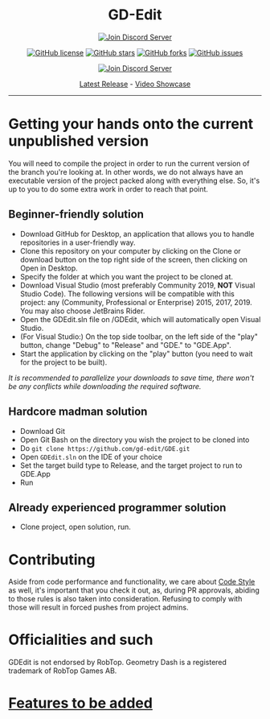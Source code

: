 <div align="center">
<h1>GD-Edit</h1>
      <a href="https://ci.appveyor.com/project/AltenGD/gd-edit"><img src="https://ci.appveyor.com/api/projects/status/rr383gfmmby75c2p?svg=true" alt="Join Discord Server"/></a>
      
[![GitHub license](https://img.shields.io/github/license/gd-edit/GDE.svg?style=flat-square)](https://github.com/gd-edit/GDE/blob/master/LICENSE) 
[![GitHub stars](https://img.shields.io/github/stars/gd-edit/GDE.svg?style=flat-square)](https://github.com/gd-edit/GDE/stargazers)
[![GitHub forks](https://img.shields.io/github/forks/gd-edit/GDE.svg?style=flat-square)](https://github.com/gd-edit/GDE/network)
[![GitHub issues](https://img.shields.io/github/issues/gd-edit/GDE.svg?style=flat-square)](https://github.com/gd-edit/GDE/issues)
</div>

<div align="center">
    <a href="https://discord.gg/cq2FKbb"><img src="https://canary.discordapp.com/api/guilds/467885469108142100/widget.png?style=banner2" alt="Join Discord Server"/></a>
    <p><a href="https://github.com/gd-edit/GDE/releases/tag/20190731.387-2.2S">Latest Release</a> - <a href="https://youtu.be/upNMba3ToS4">Video Showcase</a></p>
</div>      





---

# Getting your hands onto the current unpublished version

You will need to compile the project in order to run the current version of the branch you're looking at. In other words, we do not always have an executable version of the project packed along with everything else. So, it's up to you to do some extra work in order to reach that point.

## Beginner-friendly solution

- Download GitHub for Desktop, an application that allows you to handle repositories in a user-friendly way.
- Clone this repository on your computer by clicking on the Clone or download button on the top right side of the screen, then clicking on Open in Desktop.
- Specify the folder at which you want the project to be cloned at.
- Download Visual Studio (most preferably Community 2019, **NOT** Visual Studio Code). The following versions will be compatible with this project: any (Community, Professional or Enterprise) 2015, 2017, 2019. You may also choose JetBrains Rider.
- Open the GDEdit.sln file on <folder you specified>/GDEdit, which will automatically open Visual Studio.
- (For Visual Studio:) On the top side toolbar, on the left side of the "play" button, change "Debug" to "Release" and "GDE.<whatever>" to "GDE.App".
- Start the application by clicking on the "play" button (you need to wait for the project to be built).

*It is recommended to parallelize your downloads to save time, there won't be any conflicts while downloading the required software.*

## Hardcore madman solution

- Download Git
- Open Git Bash on the directory you wish the project to be cloned into
- Do `git clone https://github.com/gd-edit/GDE.git`
- Open `GDEdit.sln` on the IDE of your choice
- Set the target build type to Release, and the target project to run to GDE.App
- Run

## Already experienced programmer solution

- Clone project, open solution, run.

# Contributing

Aside from code performance and functionality, we care about [Code Style](CodeStyle.md) as well, it's important that you check it out, as, during PR approvals, abiding to those rules is also taken into consideration. Refusing to comply with those will result in forced pushes from project admins.

# Officialities and such

GDEdit is not endorsed by RobTop. Geometry Dash is a registered trademark of RobTop Games AB.

# [Features to be added](FeaturesToBeAdded.md)
